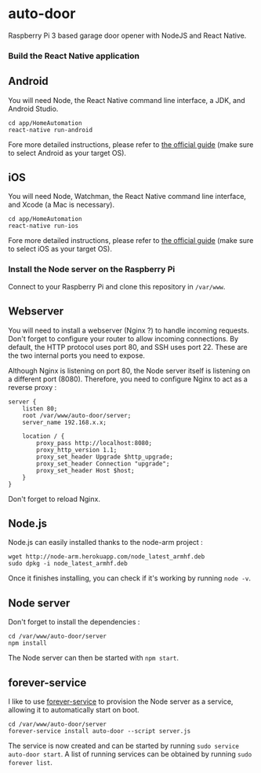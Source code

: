 # auto-door

Raspberry Pi 3 based garage door opener with NodeJS and React Native.

### Build the React Native application

## Android

You will need Node, the React Native command line interface, a JDK, and Android Studio.

    cd app/HomeAutomation
    react-native run-android

Fore more detailed instructions, please refer to [the official guide](https://facebook.github.io/react-native/docs/getting-started.html#installing-dependencies) (make sure to select Android as your target OS).

## iOS

You will need Node, Watchman, the React Native command line interface, and Xcode (a Mac is necessary).

    cd app/HomeAutomation
    react-native run-ios

Fore more detailed instructions, please refer to [the official guide](https://facebook.github.io/react-native/docs/getting-started.html#installing-dependencies) (make sure to select iOS as your target OS).

### Install the Node server on the Raspberry Pi

Connect to your Raspberry Pi and clone this repository in `/var/www`.

## Webserver

You will need to install a webserver (Nginx ?) to handle incoming requests. Don't forget to configure your router to allow incoming connections. By default, the HTTP protocol uses port 80, and SSH uses port 22. These are the two internal ports you need to expose.

Although Nginx is listening on port 80, the Node server itself is listening on a different port (8080). Therefore, you need to configure Nginx to act as a reverse proxy :

    server {
        listen 80;
        root /var/www/auto-door/server;
        server_name 192.168.x.x;

        location / {
            proxy_pass http://localhost:8080;
            proxy_http_version 1.1;
            proxy_set_header Upgrade $http_upgrade;
            proxy_set_header Connection "upgrade";
            proxy_set_header Host $host;
        }
    }

Don't forget to reload Nginx.

## Node.js

Node.js can easily installed thanks to the node-arm project :

    wget http://node-arm.herokuapp.com/node_latest_armhf.deb
    sudo dpkg -i node_latest_armhf.deb

Once it finishes installing, you can check if it's working by running `node -v`.

## Node server

Don't forget to install the dependencies :

    cd /var/www/auto-door/server
    npm install

The Node server can then be started with `npm start`.

## forever-service

I like to use [forever-service](https://github.com/zapty/forever-service) to provision the Node server as a service, allowing it to automatically start on boot.

    cd /var/www/auto-door/server
    forever-service install auto-door --script server.js

The service is now created and can be started by running `sudo service auto-door start`. A list of running services can be obtained by running `sudo forever list`.
